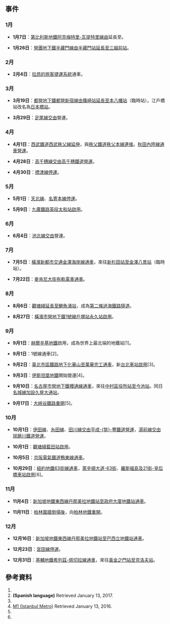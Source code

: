 ## 事件

### 1月

  - **1月7日**：[第比利斯地鐵](https://zh.wikipedia.org/wiki/第比利斯地鐵 "wikilink")[阿克梅特里-瓦提特里線由](https://zh.wikipedia.org/wiki/阿克梅特里-瓦提特里線 "wikilink")延長至。

  - **1月26日**：[營團地下鐵](../Page/帝都高速度交通營團.md "wikilink")[半藏門線由](../Page/半藏門線.md "wikilink")[半藏門站延長至](../Page/半藏門站.md "wikilink")[三越前站](https://zh.wikipedia.org/wiki/三越前站 "wikilink")。

### 2月

  - **2月4日**：[拉昂的旅客捷運系統](../Page/拉昂.md "wikilink")通車。

### 3月

  - **3月19日**：[都營地下鐵](../Page/都營地下鐵.md "wikilink")[都營新宿線由](../Page/新宿線_\(都營地下鐵\).md "wikilink")[篠崎站延長至](https://zh.wikipedia.org/wiki/篠崎站 "wikilink")[本八幡站](https://zh.wikipedia.org/wiki/本八幡站 "wikilink")（臨時站）。江戶橋站改名為[日本橋站](https://zh.wikipedia.org/wiki/日本橋站_\(東京都\) "wikilink")。

  - **3月29日**：[足尾線交由](../Page/渡良瀨溪谷線.md "wikilink")營運。

### 4月

  - **4月1日**：[西武鐵道](../Page/西武鐵道.md "wikilink")[西武秩父線延伸](https://zh.wikipedia.org/wiki/西武秩父線 "wikilink")，與[秩父鐵道](../Page/秩父鐵道.md "wikilink")[秩父本線連接](../Page/秩父本線.md "wikilink")。[秋田內陸線通車營運](../Page/秋田內陸線.md "wikilink")。

  - **4月28日**：[高千穗線交由](../Page/高千穗線.md "wikilink")[高千穗鐵道營運](../Page/高千穗鐵道.md "wikilink")。

  - **4月30日**：[標津線停運](../Page/標津線.md "wikilink")。

### 5月

  - **5月1日**：[天北線](../Page/天北線.md "wikilink")、[名寄本線停運](../Page/名寄本線.md "wikilink")。

  - **5月9日**：[九廣鐵路英段](../Page/東鐵綫.md "wikilink")[太和站啟用](../Page/太和站_\(香港\).md "wikilink")。

### 6月

  - **6月4日**：[池北線交由](../Page/故鄉銀河線.md "wikilink")營運。

### 7月

  - **7月5日**：[橫濱新都市交通](../Page/橫濱海岸線.md "wikilink")[金澤海岸線通車](../Page/金澤海岸線.md "wikilink")，來往[新杉田站至](https://zh.wikipedia.org/wiki/新杉田站 "wikilink")[金澤八景站](../Page/金澤八景站.md "wikilink")（臨時站）。

  - **7月22日**：[麥肯尼大街有軌電車通車](https://zh.wikipedia.org/wiki/麥肯尼大街有軌電車 "wikilink")。

### 8月

  - **8月6日**：[觀塘綫延長至](../Page/觀塘綫.md "wikilink")[鰂魚涌站](../Page/鰂魚涌站.md "wikilink")，成為[第二條過海鐵路隧道](../Page/東區海底隧道.md "wikilink")。

  - **8月27日**：[橫濱市營地下鐵](https://zh.wikipedia.org/wiki/橫濱市營地下鐵 "wikilink")[1號線](../Page/橫濱市營地下鐵藍線.md "wikilink")[戶塚站永久站啟用](../Page/戶塚站.md "wikilink")。

### 9月

  - **9月1日**：[赫爾辛基地鐵](../Page/赫爾辛基地鐵.md "wikilink")啟用，成為世界上最北端的地鐵站\[1\]。

  - **9月1日**：1號線通車\[2\]。

  - **9月2日**：[臺北市區鐵路地下化](../Page/臺北鐵路地下化專案.md "wikilink")[華山至](../Page/華山車站.md "wikilink")[萬華完工通車](https://zh.wikipedia.org/wiki/萬華車站 "wikilink")，新[台北車站啟用](https://zh.wikipedia.org/wiki/台北車站 "wikilink")\[3\]。

  - **9月3日**：[伊斯坦堡地鐵](https://zh.wikipedia.org/wiki/伊斯坦堡地鐵 "wikilink")開始營運\[4\]。

  - **9月10日**：[名古屋市營地下鐵](../Page/名古屋市營地下鐵.md "wikilink")[櫻通線通車](../Page/櫻通線.md "wikilink")，來往[中村區役所站至](https://zh.wikipedia.org/wiki/中村區役所站 "wikilink")[今池站](https://zh.wikipedia.org/wiki/今池站_\(愛知縣\) "wikilink")。同日[名城線加設](../Page/名城線.md "wikilink")[久屋大通站](https://zh.wikipedia.org/wiki/久屋大通站 "wikilink")。

  - **9月17日**：[大峽谷鐵路重開](../Page/大峽谷鐵路.md "wikilink")\[5\]。

### 10月

  - **10月1日**：[伊田線](../Page/伊田線.md "wikilink")、[糸田線](../Page/糸田線.md "wikilink")、[田川線交由](../Page/田川線.md "wikilink")[平成-{筑}-豐鐵道營運](../Page/平成筑豐鐵道.md "wikilink")，[湯前線交由](../Page/湯前線.md "wikilink")[球磨川鐵道營運](../Page/球磨川鐵道.md "wikilink")。

  - **10月1日**：[觀塘綫](../Page/觀塘綫.md "wikilink")[藍田站啟用](../Page/藍田站.md "wikilink")。

  - **10月5日**：[京阪電氣鐵道](../Page/京阪電氣鐵道.md "wikilink")[鴨東線通車](../Page/鴨東線.md "wikilink")。

  - **10月29日**：[紐約地鐵](https://zh.wikipedia.org/wiki/紐約地鐵 "wikilink")[63街線通車](../Page/63街線.md "wikilink")，[萊辛頓大道-63街](https://zh.wikipedia.org/wiki/萊辛頓大道-63街車站_\(63街線\) "wikilink")、[羅斯福島及](https://zh.wikipedia.org/wiki/羅斯福島車站_\(IND_63街線\) "wikilink")[21街-皇后橋車站啟用](https://zh.wikipedia.org/wiki/21街-皇后橋車站_\(IND_63街線\) "wikilink")\[6\]。

### 11月

  - **11月4日**：[新加坡地鐵](../Page/新加坡地鐵.md "wikilink")[東西線](https://zh.wikipedia.org/wiki/新加坡地鐵東西線 "wikilink")[丹那美拉地鐵站至](https://zh.wikipedia.org/wiki/丹那美拉地鐵站 "wikilink")[政府大廈地鐵站通車](https://zh.wikipedia.org/wiki/政府大廈地鐵站 "wikilink")。

  - **11月11日**：[柏林圍牆倒塌後](../Page/柏林圍牆.md "wikilink")，向[柏林地鐵重開](../Page/柏林地鐵.md "wikilink")。

### 12月

  - **12月16日**：[新加坡地鐵](../Page/新加坡地鐵.md "wikilink")[東西線](https://zh.wikipedia.org/wiki/新加坡地鐵東西線 "wikilink")[丹那美拉地鐵站至](https://zh.wikipedia.org/wiki/丹那美拉地鐵站 "wikilink")[巴西立地鐵站通車](https://zh.wikipedia.org/wiki/巴西立地鐵站 "wikilink")。

  - **12月23日**：[宮田線停運](../Page/宮田線.md "wikilink")。

  - **12月31日**：[基輔地鐵](../Page/基輔地鐵.md "wikilink")[希列茲-佩切拉線通車](https://zh.wikipedia.org/wiki/希列茲-佩切拉線 "wikilink")，來往[黃金之門站至](../Page/黃金之門站.md "wikilink")[克洛夫站](../Page/克洛夫站.md "wikilink")。

## 參考資料

1.
2.  **(Spanish language)** Retrieved January 13, 2017.
3.
4.  [M1 (Istanbul
    Metro)](https://zh.wikipedia.org/wiki/M1_\(Istanbul_Metro\) "wikilink")
    Retrieved January 13, 2016.
5.
6.